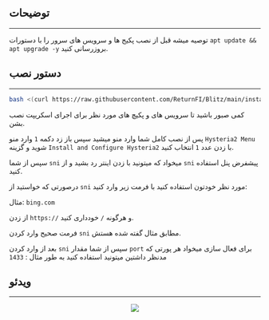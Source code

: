
## توضیحات
--- 
توصیه میشه قبل از نصب پکیج ها و سرویس های سرور را با دستورات `apt update && apt upgrade -y` بروزرسانی کنید.



## دستور نصب
--- 

``` bash
bash <(curl https://raw.githubusercontent.com/ReturnFI/Blitz/main/install.sh)
```

کمی صبور باشید تا سرویس های و پکیچ های مورد نظر برای اجرای اسکریپت نصب بشن.

پس از نصب کامل شما وارد منو میشید
سپس باز زد دکمه `1` وارد منو `Hysteria2 Menu` شوید و گزینه `Install and Configure Hysteria2`
با زدن عدد `1` انتخاب کنید.

سپس از شما `sni` میخواد که میتونید با زدن اینتر رد بشید و از `sni` پیشفرض پنل استفاده کنید.

درصورتی که خواستید از `sni` مورد نظر خودتون استفاده کنید با فرمت زیر وارد کنید:

مثال:
`bing.com`

از زدن `https://` و هرگونه `/` خودداری کنید.

فرمت صحیح وارد کردن `sni` مطابق مثال گفته شده هستش.

بعد از وارد کردن `sni` سپس از شما مقدار `port` برای فعال سازی میخواد
هر پورتی که مدنظر داشتین میتونید استفاده کنید به طور مثال :
`1433`



## ویدئو
---

<p align="center">
<img src="https://returnfi.github.io/Hys2-docs/Picture/install.gif">
</p>
